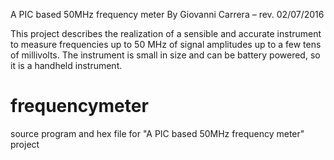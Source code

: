 A PIC based 50MHz frequency meter
By Giovanni Carrera – rev. 02/07/2016

This project describes the realization of a sensible and accurate instrument to measure frequencies up to 50 MHz of signal amplitudes up to a few tens of millivolts. The instrument is small in size and can be battery powered, so it is a handheld instrument.
# frequencymeter
source program and hex file for "A PIC based 50MHz frequency meter" project
